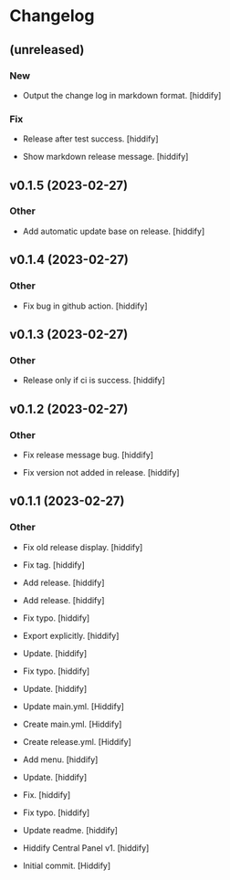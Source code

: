 # Changelog


## (unreleased)

### New

* Output the change log in markdown format. [hiddify]

### Fix

* Release after test success. [hiddify]

* Show markdown release message. [hiddify]


## v0.1.5 (2023-02-27)

### Other

* Add automatic update base on release. [hiddify]


## v0.1.4 (2023-02-27)

### Other

* Fix bug in github action. [hiddify]


## v0.1.3 (2023-02-27)

### Other

* Release only if ci is success. [hiddify]


## v0.1.2 (2023-02-27)

### Other

* Fix release message bug. [hiddify]

* Fix version not added in release. [hiddify]


## v0.1.1 (2023-02-27)

### Other

* Fix old release display. [hiddify]

* Fix tag. [hiddify]

* Add release. [hiddify]

* Add release. [hiddify]

* Fix typo. [hiddify]

* Export explicitly. [hiddify]

* Update. [hiddify]

* Fix typo. [hiddify]

* Update. [hiddify]

* Update main.yml. [Hiddify]

* Create main.yml. [Hiddify]

* Create release.yml. [Hiddify]

* Add menu. [hiddify]

* Update. [hiddify]

* Fix. [hiddify]

* Fix typo. [hiddify]

* Update readme. [hiddify]

* Hiddify Central Panel v1. [hiddify]

* Initial commit. [Hiddify]


